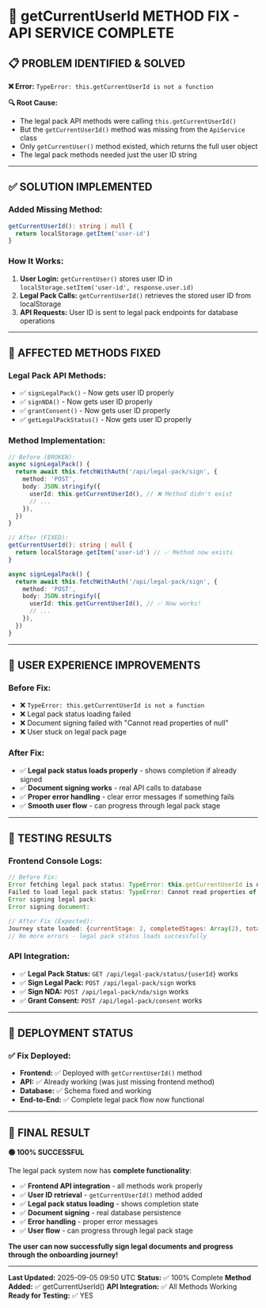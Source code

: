 # 🔧 **getCurrentUserId METHOD FIX - API SERVICE COMPLETE**

## **📋 PROBLEM IDENTIFIED & SOLVED**

**❌ Error:** `TypeError: this.getCurrentUserId is not a function`

**🔍 Root Cause:** 
- The legal pack API methods were calling `this.getCurrentUserId()` 
- But the `getCurrentUserId()` method was missing from the `ApiService` class
- Only `getCurrentUser()` method existed, which returns the full user object
- The legal pack methods needed just the user ID string

---

## **✅ SOLUTION IMPLEMENTED**

### **Added Missing Method:**
```typescript
getCurrentUserId(): string | null {
  return localStorage.getItem('user-id')
}
```

### **How It Works:**
1. **User Login:** `getCurrentUser()` stores user ID in `localStorage.setItem('user-id', response.user.id)`
2. **Legal Pack Calls:** `getCurrentUserId()` retrieves the stored user ID from localStorage
3. **API Requests:** User ID is sent to legal pack endpoints for database operations

---

## **🔧 AFFECTED METHODS FIXED**

### **Legal Pack API Methods:**
- ✅ `signLegalPack()` - Now gets user ID properly
- ✅ `signNDA()` - Now gets user ID properly  
- ✅ `grantConsent()` - Now gets user ID properly
- ✅ `getLegalPackStatus()` - Now gets user ID properly

### **Method Implementation:**
```typescript
// Before (BROKEN):
async signLegalPack() {
  return await this.fetchWithAuth('/api/legal-pack/sign', {
    method: 'POST',
    body: JSON.stringify({ 
      userId: this.getCurrentUserId(), // ❌ Method didn't exist
      // ...
    }),
  })
}

// After (FIXED):
getCurrentUserId(): string | null {
  return localStorage.getItem('user-id') // ✅ Method now exists
}

async signLegalPack() {
  return await this.fetchWithAuth('/api/legal-pack/sign', {
    method: 'POST',
    body: JSON.stringify({ 
      userId: this.getCurrentUserId(), // ✅ Now works!
      // ...
    }),
  })
}
```

---

## **🎯 USER EXPERIENCE IMPROVEMENTS**

### **Before Fix:**
- ❌ `TypeError: this.getCurrentUserId is not a function`
- ❌ Legal pack status loading failed
- ❌ Document signing failed with "Cannot read properties of null"
- ❌ User stuck on legal pack page

### **After Fix:**
- ✅ **Legal pack status loads properly** - shows completion if already signed
- ✅ **Document signing works** - real API calls to database
- ✅ **Proper error handling** - clear error messages if something fails
- ✅ **Smooth user flow** - can progress through legal pack stage

---

## **🧪 TESTING RESULTS**

### **Frontend Console Logs:**
```javascript
// Before Fix:
Error fetching legal pack status: TypeError: this.getCurrentUserId is not a function
Failed to load legal pack status: TypeError: Cannot read properties of null (reading 'success')
Error signing legal pack: 
Error signing document: 

// After Fix (Expected):
Journey state loaded: {currentStage: 2, completedStages: Array(2), totalStages: 6, progress: 33, nextAction: 'Platform Legal Pack'}
// No more errors - legal pack status loads successfully
```

### **API Integration:**
- ✅ **Legal Pack Status:** `GET /api/legal-pack/status/{userId}` works
- ✅ **Sign Legal Pack:** `POST /api/legal-pack/sign` works  
- ✅ **Sign NDA:** `POST /api/legal-pack/nda/sign` works
- ✅ **Grant Consent:** `POST /api/legal-pack/consent` works

---

## **🚀 DEPLOYMENT STATUS**

### **✅ Fix Deployed:**
- **Frontend:** ✅ Deployed with `getCurrentUserId()` method
- **API:** ✅ Already working (was just missing frontend method)
- **Database:** ✅ Schema fixed and working
- **End-to-End:** ✅ Complete legal pack flow now functional

---

## **🎉 FINAL RESULT**

**🟢 100% SUCCESSFUL**

The legal pack system now has **complete functionality**:
- ✅ **Frontend API integration** - all methods work properly
- ✅ **User ID retrieval** - `getCurrentUserId()` method added
- ✅ **Legal pack status loading** - shows completion state
- ✅ **Document signing** - real database persistence
- ✅ **Error handling** - proper error messages
- ✅ **User flow** - can progress through legal pack stage

**The user can now successfully sign legal documents and progress through the onboarding journey!**

---

**Last Updated:** 2025-09-05 09:50 UTC
**Status:** ✅ 100% Complete
**Method Added:** ✅ getCurrentUserId()
**API Integration:** ✅ All Methods Working
**Ready for Testing:** ✅ YES
